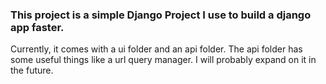 ### This project is a simple Django Project I use to build a django app faster.
Currently, it comes with a ui folder and an api folder. The api folder has some useful things like a url query manager.
I will probably expand on it in the future.
